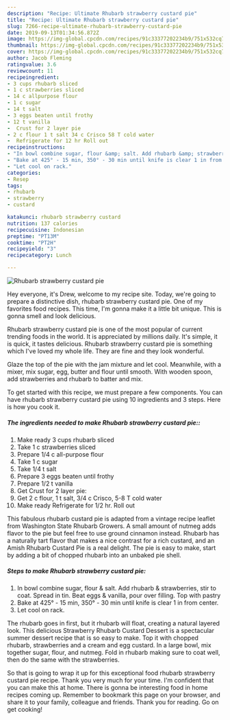 ```yaml
---
description: "Recipe: Ultimate Rhubarb strawberry custard pie"
title: "Recipe: Ultimate Rhubarb strawberry custard pie"
slug: 7266-recipe-ultimate-rhubarb-strawberry-custard-pie
date: 2019-09-13T01:34:56.872Z
image: https://img-global.cpcdn.com/recipes/91c33377202234b9/751x532cq70/rhubarb-strawberry-custard-pie-recipe-main-photo.jpg
thumbnail: https://img-global.cpcdn.com/recipes/91c33377202234b9/751x532cq70/rhubarb-strawberry-custard-pie-recipe-main-photo.jpg
cover: https://img-global.cpcdn.com/recipes/91c33377202234b9/751x532cq70/rhubarb-strawberry-custard-pie-recipe-main-photo.jpg
author: Jacob Fleming
ratingvalue: 3.6
reviewcount: 11
recipeingredient:
- 3 cups rhubarb sliced
- 1 c strawberries sliced
- 14 c allpurpose flour
- 1 c sugar
- 14 t salt
- 3 eggs beaten until frothy
- 12 t vanilla
-  Crust for 2 layer pie
- 2 c flour 1 t salt 34 c Crisco 58 T cold water
-  Refrigerate for 12 hr Roll out
recipeinstructions:
- "In bowl combine sugar, flour &amp; salt. Add rhubarb &amp; strawberries, stir to coat. Spread in tin. Beat eggs &amp; vanilla, pour over filling. Top with pastry"
- "Bake at 425° - 15 min, 350° - 30 min until knife is clear 1 in from center."
- "Let cool on rack."
categories:
- Resep
tags:
- rhubarb
- strawberry
- custard

katakunci: rhubarb strawberry custard
nutrition: 137 calories
recipecuisine: Indonesian
preptime: "PT13M"
cooktime: "PT2H"
recipeyield: "3"
recipecategory: Lunch

---
```



![Rhubarb strawberry custard pie](https://img-global.cpcdn.com/recipes/91c33377202234b9/751x532cq70/rhubarb-strawberry-custard-pie-recipe-main-photo.jpg)

Hey everyone, it's Drew, welcome to my recipe site. Today, we're going to prepare a distinctive dish, rhubarb strawberry custard pie. One of my favorites food recipes. This time, I'm gonna make it a little bit unique. This is gonna smell and look delicious.

Rhubarb strawberry custard pie is one of the most popular of current trending foods in the world. It is appreciated by millions daily. It's simple, it is quick, it tastes delicious. Rhubarb strawberry custard pie is something which I've loved my whole life. They are fine and they look wonderful.

Glaze the top of the pie with the jam mixture and let cool. Meanwhile, with a mixer, mix sugar, egg, butter and flour until smooth. With wooden spoon, add strawberries and rhubarb to batter and mix.


To get started with this recipe, we must prepare a few components. You can have rhubarb strawberry custard pie using 10 ingredients and 3 steps. Here is how you cook it.

##### The ingredients needed to make Rhubarb strawberry custard pie::

1. Make ready 3 cups rhubarb sliced
1. Take 1 c strawberries sliced
1. Prepare 1/4 c all-purpose flour
1. Take 1 c sugar
1. Take 1/4 t salt
1. Prepare 3 eggs beaten until frothy
1. Prepare 1/2 t vanilla
1. Get  Crust for 2 layer pie:
1. Get 2 c flour, 1 t salt, 3/4 c Crisco, 5-8 T cold water
1. Make ready  Refrigerate for 1/2 hr. Roll out


This fabulous rhubarb custard pie is adapted from a vintage recipe leaflet from Washington State Rhubarb Growers. A small amount of nutmeg adds flavor to the pie but feel free to use ground cinnamon instead. Rhubarb has a naturally tart flavor that makes a nice contrast for a rich custard, and an Amish Rhubarb Custard Pie is a real delight. The pie is easy to make, start by adding a bit of chopped rhubarb into an unbaked pie shell. 

##### Steps to make Rhubarb strawberry custard pie:

1. In bowl combine sugar, flour &amp; salt. Add rhubarb &amp; strawberries, stir to coat. Spread in tin. Beat eggs &amp; vanilla, pour over filling. Top with pastry
1. Bake at 425° - 15 min, 350° - 30 min until knife is clear 1 in from center.
1. Let cool on rack.


The rhubarb goes in first, but it rhubarb will float, creating a natural layered look. This delicious Strawberry Rhubarb Custard Dessert is a spectacular summer dessert recipe that is so easy to make. Top it with chopped rhubarb, strawberries and a cream and egg custard. In a large bowl, mix together sugar, flour, and nutmeg. Fold in rhubarb making sure to coat well, then do the same with the strawberries. 

So that is going to wrap it up for this exceptional food rhubarb strawberry custard pie recipe. Thank you very much for your time. I'm confident that you can make this at home. There is gonna be interesting food in home recipes coming up. Remember to bookmark this page on your browser, and share it to your family, colleague and friends. Thank you for reading. Go on get cooking!
